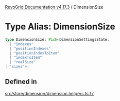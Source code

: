 [RevoGrid Documentation v4.17.3](README.md) / DimensionSize

# Type Alias: DimensionSize

```ts
type DimensionSize: Pick<DimensionSettingsState, 
  | "indexes"
  | "positionIndexes"
  | "positionIndexToItem"
  | "indexToItem"
  | "realSize"
| "sizes">;
```

## Defined in

[src/store/dimension/dimension.helpers.ts:17](https://github.com/revolist/revogrid/blob/3aa06b5b2b2375c31a2a8275a0aefcbc04de60c5/src/store/dimension/dimension.helpers.ts#L17)
